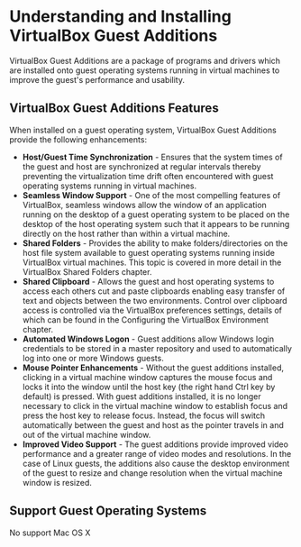 # Understanding and Installing VirtualBox Guest Additions

VirtualBox Guest Additions are a package of programs and drivers which are installed onto guest operating systems 
running in virtual machines to improve the guest's performance and usability.  

## VirtualBox Guest Additions Features
When installed on a guest operating system, VirtualBox Guest Additions provide the following enhancements:

* **Host/Guest Time Synchronization** - Ensures that the system times of the guest and host are synchronized at regular intervals thereby preventing the virtualization time drift often encountered with guest operating systems running in virtual machines.  
* **Seamless Window Support** - One of the most compelling features of VirtualBox, seamless windows allow the window of an application running on the desktop of a guest operating system to be placed on the desktop of the host operating system such that it appears to be running directly on the host rather than within a virtual machine.  
* **Shared Folders** - Provides the ability to make folders/directories on the host file system available to guest operating systems running inside VirtualBox virtual machines. This topic is covered in more detail in the VirtualBox Shared Folders chapter.  
* **Shared Clipboard** - Allows the guest and host operating systems to access each others cut and paste clipboards enabling easy transfer of text and objects between the two environments. Control over clipboard access is controlled via the VirtualBox preferences settings, details of which can be found in the Configuring the VirtualBox Environment chapter.  
* **Automated Windows Logon** - Guest additions allow Windows login credentials to be stored in a master repository and used to automatically log into one or more Windows guests.  
* **Mouse Pointer Enhancements** - Without the guest additions installed, clicking in a virtual machine window captures the mouse focus and locks it into the window until the host key (the right hand Ctrl key by default) is pressed. With guest additions installed, it is no longer necessary to click in the virtual machine window to establish focus and press the host key to release focus. Instead, the focus will switch automatically between the guest and host as the pointer travels in and out of the virtual machine window.  
* **Improved Video Support** - The guest additions provide improved video performance and a greater range of video modes and resolutions. In the case of Linux guests, the additions also cause the desktop environment of the guest to resize and change resolution when the virtual machine window is resized.  

## Support Guest Operating Systems
No support Mac OS X
